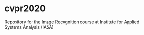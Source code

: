 # cvpr2020
Repository for the Image Recognition course at Institute for Applied Systems Analysis (IASA)
